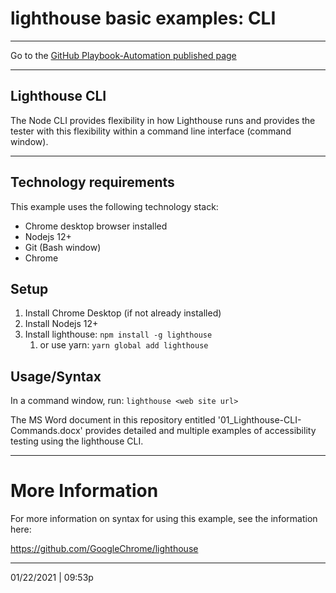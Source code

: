 # lighthouse basic examples: CLI

<hr>

Go to the [GitHub Playbook-Automation published page](https://section508coordinators.github.io/Dev-Automation/)

<hr>

## Lighthouse CLI

The Node CLI provides  flexibility in how Lighthouse runs and provides the tester with this flexibility within a command line interface (command window).

<hr>

## Technology requirements


This example uses the following technology stack:

- Chrome desktop browser installed
- Nodejs 12+
- Git (Bash window)
- Chrome

## Setup

1. Install Chrome Desktop (if not already installed)
2. Install Nodejs 12+
3. Install lighthouse: `npm install -g lighthouse`
   1. or use yarn: `yarn global add lighthouse`

## Usage/Syntax

In a command window, run: `lighthouse <web site url>`

The MS Word document in this repository entitled '01_Lighthouse-CLI-Commands.docx' provides detailed and multiple examples of accessibility testing using the lighthouse CLI.

<hr>

# More Information

For more information on syntax for using this example, see the information here:

https://github.com/GoogleChrome/lighthouse


<hr>

01/22/2021 | 09:53p

